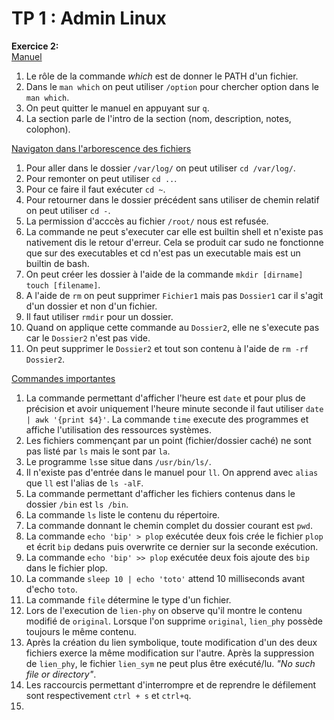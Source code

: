 # TP 1 : Admin Linux

**Exercice 2:**  
<ins>Manuel</ins>
1. Le rôle de la commande *which* est de donner le PATH d'un fichier.
2. Dans le `man which` on peut utiliser `/option` pour chercher option dans le `man which`.
3. On peut quitter le manuel en appuyant sur `q`.
4. La section parle de l'intro de la section (nom, description, notes, colophon).  
  
  <ins>Navigaton dans l'arborescence des fichiers</ins>  
1. Pour aller dans le dossier `/var/log/` on peut utiliser `cd /var/log/`.  
2. Pour remonter on peut utiliser `cd ..`.
3. Pour ce faire il faut exécuter `cd ~`.
4. Pour retourner dans le dossier précédent sans utiliser de chemin relatif on peut utiliser `cd -`.
5. La permission d'acccès au fichier `/root/` nous est refusée.
6. La commande ne peut s'executer car elle est builtin shell et n'existe pas nativement dis le retour d'erreur. Cela se produit car sudo ne fonctionne que sur des executables et cd n'est pas un executable mais est un builtin de bash.
7. On peut créer les dossier à l'aide de la commande `mkdir [dirname]` `touch [filename]`.
8. A l'aide de `rm` on peut supprimer `Fichier1` mais pas `Dossier1` car il s'agit d'un dossier et non d'un fichier.
9. Il faut utiliser `rmdir` pour un dossier.
10. Quand on applique cette commande au `Dossier2`, elle ne s'execute pas car le `Dossier2` n'est pas vide.
11. On peut supprimer le `Dossier2` et tout son contenu à l'aide de `rm -rf Dossier2`.
  
  <ins>Commandes importantes</ins>
  1. La commande permettant d'afficher l'heure est `date` et pour plus de précision et avoir uniquement l'heure minute seconde il faut utiliser `date | awk '{print $4}'`. La commande `time` execute des programmes et affiche l'utilisation des ressources systèmes.
  2. Les fichiers commençant par un point (fichier/dossier caché) ne sont pas listé par `ls` mais le sont par `la`.
  3. Le programme `ls`se situe dans `/usr/bin/ls/`.
  4. Il n'existe pas d'entrée dans le manuel pour `ll`. On apprend avec `alias` que `ll` est l'alias de `ls -alF`.
  5. La commande permettant d'afficher les fichiers contenus dans le dossier `/bin` est `ls /bin`.
  6. La commande `ls` liste le contenu du répertoire.
  7. La commande donnant le chemin complet du dossier courant est `pwd`.
  8. La commande `echo 'bip' > plop` exécutée deux fois crée le fichier `plop` et écrit `bip` dedans puis overwrite ce dernier sur la seconde exécution.
  9. La commande `echo 'bip' >> plop` exécutée deux fois ajoute des `bip` dans le fichier plop.
  10. La commande `sleep 10 | echo 'toto'` attend 10 milliseconds avant d'echo `toto`.
  11. La commande `file` détermine le type d'un fichier.
  12. Lors de l'execution de `lien-phy` on observe qu'il montre le contenu modifié de `original`. Lorsque l'on supprime `original`, `lien_phy` possède toujours le même contenu.
  13. Après la création du lien symbolique, toute modification d'un des deux fichiers exerce la même modification sur l'autre. Après la suppression de `lien_phy`, le fichier `lien_sym` ne peut plus être exécuté/lu. *"No such file or directory"*.
  14. Les raccourcis permettant d'interrompre et de reprendre le défilement sont respectivement `ctrl + s` et `ctrl+q`.
  15. 
